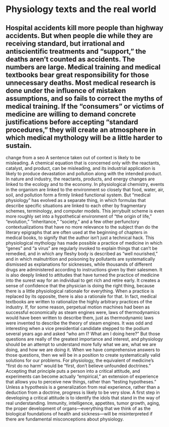 # Physiology texts and the real world

Hospital accidents kill more people than highway accidents. But when people die while they are receiving standard, but irrational and antiscientific treatments and “support,” the deaths aren’t counted as accidents. The numbers are large.
Medical training and medical textbooks bear great responsibility for those unnecessary deaths. Most medical research is done under the influence of mistaken assumptions, and so fails to correct the myths of medical training. If the “consumers” or victims of medicine are willing to demand concrete justifications before accepting “standard procedures,” they will create an atmosphere in which medical mythology will be a little harder to sustain.
---

change from a seo A sentence taken out of context is likely to be misleading. A chemical equation that is concerned only with the reactants, catalyst, and product, can be misleading, and its industrial application is likely to produce devastation and pollution along with the intended product. In nature and industry, the reactants, products, and energy changes are linked to the ecology and to the economy. In physiological chemistry, events in the organism are linked to the environment so closely that food, water, air, soil, and pollution form a firmly linked functional system.
But “medical physiology” has evolved as a separate thing, in which formulas that describe specific situations are linked to each other by fragmentary schemes, terminology, and computer models. This jerrybuilt scheme is even more roughly set into a hypothetical environment of “the origin of life,” “evolution,” “inheritance,” “society,” and a few other perfunctory contextualizations that have no more relevance to the subject than do the literary epigraphs that are often used at the beginning of chapters in medical books, to signify that the author isn’t just a technical hack.
This physiological mythology has made possible a practice of medicine in which “genes” and “a virus” are regularly invoked to explain things that can’t be remedied, and in which any fleshy body is described as “well nourished,” and in which malnutrition and poisoning by pollutants are systematically dismissed as explanations for sicknesses, while thousands of different drugs are administered according to instructions given by their salesmen. It is also deeply linked to attitudes that have turned the practice of medicine into the surest way for an individual to get rich and retire early. It creates a sense of confidence that the physician is doing the right thing, because there is a little physiological rationale for everything. When a practice is replaced by its opposite, there is also a rationale for that. In fact, medical textbooks are written to rationalize the highly arbitrary practices of the industry. If, for some reason, perpetual motion machines had been as successful economically as steam engines were, laws of thermodynamics would have been written to describe them, just as thermodynamic laws were invented to describe the theory of steam engines.
It was odd and interesting when a vice presidential candidate stepped to the podium several years ago and asked “who am I? What am I doing here?” But those questions are really of the greatest importance and interest, and physiology should be an attempt to understand more fully what we are, what we are doing, and how we are doing it. When we have comprehensive answers to those questions, then we will be in a position to create systematically valid solutions for our problems.
For physiology, the equivalent of medicine’s “first do no harm” would be “first, don’t believe unfounded doctrines.” Accepting that principle puts a person into a critical attitude, and experiments can become actually “empirical,” an extension of experience that allows you to perceive new things, rather than “testing hypotheses.” Unless a hypothesis is a generalization from real experience, rather than a deduction from a doctrine, progress is likely to be very slow. A first step in developing a critical attitude is to identify the idols that stand in the way of real understanding.
Immunity, intelligence, appetites, tumor growth, aging, the proper development of organs—everything that we think of as the biological foundations of health and sickness—will be misinterpreted if there are fundamental misconceptions about physiology.